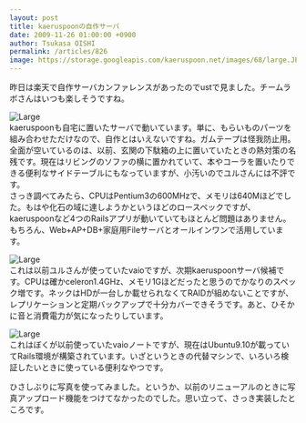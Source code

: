 ```yaml
---
layout: post
title: kaeruspoonの自作サーバ
date: 2009-11-26 01:00:00 +0900
author: Tsukasa OISHI
permalink: /articles/826
image: https://storage.googleapis.com/kaeruspoon.net/images/68/large.JPG?1300879460
---
```



昨日は楽天で自作サーバカンファレンスがあったのでustで見ました。チームラボさんはいつも楽しそうですね。  

![Large](https://storage.googleapis.com/kaeruspoon.net/images/68/large.JPG?1300879460)  
kaeruspoonも自宅に置いたサーバで動いています。単に、もらいものパーツを組み合わせただけなので、自作とはいえないですね。ガムテープは怪我防止用。全面が空いているのは、以前、玄関の下駄箱の上に置いていたときの熱対策の名残です。現在はリビングのソファの横に置かれていて、本やコーラを置いたりできる便利なサイドテーブルにもなっていますが、小汚いのでユルさんには不評です。  
さっき調べてみたら、CPUはPentium3の600MHzで、メモリは640Mほどでした。もはや化石の域に達しようかというほどのロースペックですが、kaeruspoonなど4つのRailsアプリが動いていてもほとんど問題はありません。もちろん、Web+AP+DB+家庭用Fileサーバとオールインワンで活用しています。  

![Large](https://storage.googleapis.com/kaeruspoon.net/images/69/large.JPG?1300879477)  
これは以前ユルさんが使っていたvaioですが、次期kaeruspoonサーバ候補です。CPUは確かceleron1.4GHz、メモリ1Gほどだったと思うのでかなりのスペック増です。ネックはHDが一台しか載せられなくてRAIDが組めないことですが、レプリケーションと定期バックアップで十分カバーできそうです。あと、ひそかに音と消費電力が気になったりしています。  

![Large](https://storage.googleapis.com/kaeruspoon.net/images/70/large.JPG?1300879484)  
これはぼくが以前使っていたvaioノートですが、現在はUbuntu9.10が載っていてRails環境が構築されています。いざというときの代替マシンで、いろいろ検証したいときに使っている便利なやつです。  

ひさしぶりに写真を使ってみました。というか、以前のリニューアルのときに写真アップロード機能をつけてなかったのでした。思い立って、さっき実装したところです。  

